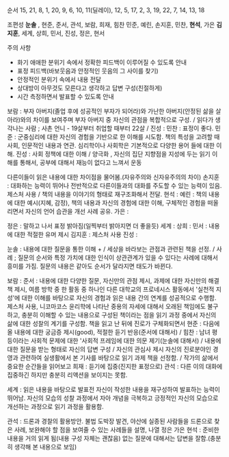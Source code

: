 순서
15, 21, 8, 1, 20,
9, 6, 10, 11(딜레이), 12,
5, 17, 2, 3, 19,
22, 7, 14, 13, 18

조편성
**눈솔** , 현준, 준서, 관석, 보람, 희재, 힘찬
민준, 예린, 손지훈, 민찬, **현석**, 가은
**김지훈**, 세계, 상희, 민서, 진성, 정은, 현서

주의 사항
- 화기 애애한 분위기 속에서 정확한 피드백이 이루어질 수 있도록 안내
- 표정 피드백(바보웃음과 안정적인 웃음의 그 사이를 찾기)
- 안정적인 분위기 속에서 내용 전달
- 상대방이 아무것도 모른다고 생각하고 답변 구성(친절하게)
- 시간 측정하면서 발표할 수 있도록 안내

보람 : 부자 아버지(졸업 후에 성공적인 부자가 되어라)와 가난한 아버지(안정된 삶을 살아라)와의 차이를 보여주며 부자 아버지 중 자신의 관점을 복합적으로 구성. / 읽다가 생각나는 사람 ; 사촌 언니 - 19살부터 취업할 때부터 22살 / 
진성 : 
민찬 : 표정이 좋다.
민준 : 군중심리에 대한 자신의 경험을 기반으로 한 이해를 시도함. 책의 특성을 고려할 때 사회, 인문적인 내용과 연관. 심리학이나 사회학은 기본적으로 다양한 용어 들에 대한 이해.
진성 : 사회 정책에 대한 이해 / 양극화 , 자신의 집단 지향점을 지성에 두는 읽기 이해를 통해서, 공부에 대해서 재능이 없다고 느껴서 운동

다른이들이 읽은 내용에 대한 차이점을 물어봄.(자유주의와 신자유주의의 차이)
손지훈 : 대화하는 능력이 뛰어나 전반적으로 다른이들과의 대화를 주도할 수 있는 능력이 있음. 제스처 사용 / 책의 내용을 이야기의 형태로 재구조화해서 전달. 
현석 : 
예린 : 책의 내용에 대한 예시(지혜, 감정), 책의 내용과 자신의 경험에 대한 이해, 구체적인 경험을 떠올리면서 자신의 언어 습관을 개선 사례 공유.
가은 : 

정은 : 말하고 나서 표정 밝아짐(일찍부터 밝아지면 더 좋을듯)
세계 : 
상희 : 
민서 : 내용에 대한 적절한 유머 제시
김지훈 : 제스처 사용
진성 : 

눈솔 : 내용에 대한 질문을 통한 이해 + / 세상을 바라보는 관점과 관련된 책을 선정. / 사례 ; 질문의 순서와 특정 가치에 대한 인식이 상관관계가 있을 수 있다는 사례에 대해서 흥미를 가짐. 질문의 내용은 같아도 순서가 달라지면 태도가 바뀐다. 

보람 : 
준서 : 내용에 대한 다양한 질문, 자신만의 관점 제시, 과제에 대한 자신만의 해결책 제시, 여름 방학 중 한 활동 중 하나인 다른 대학교의 프로네시스 활동에서 '실천적 지성'에 대한 이해를 바탕으로 자신의 경험과 읽은 내용 간의 연계를 성공적으로 수행함. 제스처 사용, 니코마코스 윤리학에 나타난 중용의 자세에 대해서 오래된 책임에도 불구하고, 충분히 이해할 수 있는 내용으로 구성된 책이라는 점을 읽기 과정 중에서 자신의 삶에 대한 성찰의 계기를 구성함. 책을 읽고 난 뒤에 진로가 구체화되면서 
현준 : 다음에 올 내용에 대한 궁금증 제시(good), 적절한 듣기 반응(준서에 대해서) / 
힘찬 : 남녀 평등이라는 사회적 문제에 대한 '사회적 프레임에 대한 의문 제기(눈솔에 대해서) / 내용에 대한 질문을 받는 형태로 자신의 답변 구성 / 자신의 관심사 제시
자신의 진로분야인 경영과 관련하여 실생활에서 본 기사를 바탕으로 읽기 과제 책을 선정함.  / 작가의 삶에서 중요한 순간들을 읽어보고 
희재 : 듣기에 집중(진지한 표정으로)
관석 : 다른 이의 대화에 집중하긴 하지만 충분히 리액션을 보이지는 못함.

세계 : 읽은 내용을 바탕으로 발표전 자신이 작성한 내용을 재구성하여 발표하는 능력이 뛰어남. 자신의 모습의 성찰 과정에서 자아 개념을 극복하고 긍정적인 자신의 모습으로 개선하는 과정으로 읽기 과정을 활용함.

관석 : 드론과 경찰의 활용방안. 불법 도박장 발견, 야산에 실종된 사람들을 드론으로 찾은 사례, 보완해야 할 점을 보여줄 수 있는 사례들을 설명, 나열
정은
가은
현석 : 준비한 내용을 거의 읽게 됨(내용 구성 자체는 괜찮음)
없는 질문에 대해서는 답변을 잘함.(충분히 생각해 본 내용으로 보임)




